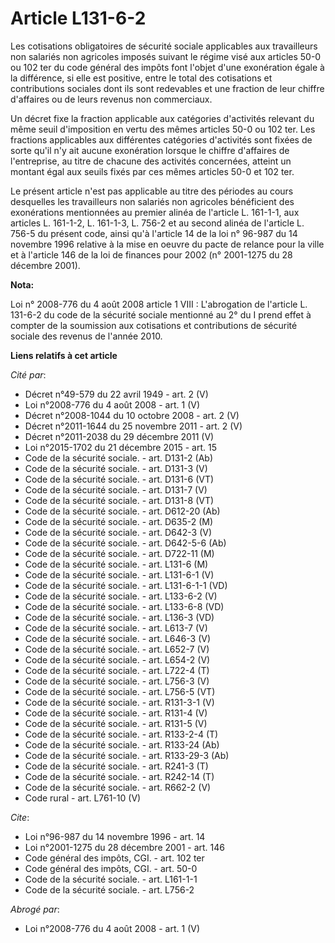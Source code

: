 # Article L131-6-2

Les cotisations obligatoires de sécurité sociale applicables aux travailleurs non salariés non agricoles imposés suivant le
régime visé aux articles 50-0 ou 102 ter du code général des impôts font l'objet d'une exonération égale à la différence, si
elle est positive, entre le total des cotisations et contributions sociales dont ils sont redevables et une fraction de leur
chiffre d'affaires ou de leurs revenus non commerciaux. 

Un décret fixe la fraction applicable aux catégories d'activités relevant du même seuil d'imposition en vertu des mêmes
articles 50-0 ou 102 ter. Les fractions applicables aux différentes catégories d'activités sont fixées de sorte qu'il n'y ait
aucune exonération lorsque le chiffre d'affaires de l'entreprise, au titre de chacune des activités concernées, atteint un
montant égal aux seuils fixés par ces mêmes articles 50-0 et 102 ter. 

Le présent article n'est pas applicable au titre des périodes au cours desquelles les travailleurs non salariés non agricoles
bénéficient des exonérations mentionnées au premier alinéa de l'article L. 161-1-1, aux articles L. 161-1-2, L. 161-1-3, 
L. 756-2 et au second alinéa de l'article L. 756-5 du présent code, ainsi qu'à l'article 14 de la loi n° 96-987 du 14
novembre 1996 relative à la mise en oeuvre du pacte de relance pour la ville et à l'article 146 de la loi de finances pour
2002 (n° 2001-1275 du 28 décembre 2001).

**Nota:**

Loi n° 2008-776 du 4 août 2008 article 1 VIII : L'abrogation de l'article L. 131-6-2 du code de la sécurité sociale mentionné
au 2° du I prend effet à compter de la soumission aux cotisations et contributions de sécurité sociale des revenus de l'année
2010.

**Liens relatifs à cet article**

_Cité par_:

  - Décret n°49-579 du 22 avril 1949 - art. 2 (V)
  - Loi n°2008-776 du 4 août 2008 - art. 1 (V)
  - Décret n°2008-1044 du 10 octobre 2008 - art. 2 (V)
  - Décret n°2011-1644 du 25 novembre 2011 - art. 2 (V)
  - Décret n°2011-2038 du 29 décembre 2011 (V)
  - Loi n°2015-1702 du 21 décembre 2015 - art. 15
  - Code de la sécurité sociale. - art. D131-2 (Ab)
  - Code de la sécurité sociale. - art. D131-3 (V)
  - Code de la sécurité sociale. - art. D131-6 (VT)
  - Code de la sécurité sociale. - art. D131-7 (V)
  - Code de la sécurité sociale. - art. D131-8 (VT)
  - Code de la sécurité sociale. - art. D612-20 (Ab)
  - Code de la sécurité sociale. - art. D635-2 (M)
  - Code de la sécurité sociale. - art. D642-3 (V)
  - Code de la sécurité sociale. - art. D642-5-6 (Ab)
  - Code de la sécurité sociale. - art. D722-11 (M)
  - Code de la sécurité sociale. - art. L131-6 (M)
  - Code de la sécurité sociale. - art. L131-6-1 (V)
  - Code de la sécurité sociale. - art. L131-6-1-1 (VD)
  - Code de la sécurité sociale. - art. L133-6-2 (V)
  - Code de la sécurité sociale. - art. L133-6-8 (VD)
  - Code de la sécurité sociale. - art. L136-3 (VD)
  - Code de la sécurité sociale. - art. L613-7 (V)
  - Code de la sécurité sociale. - art. L646-3 (V)
  - Code de la sécurité sociale. - art. L652-7 (V)
  - Code de la sécurité sociale. - art. L654-2 (V)
  - Code de la sécurité sociale. - art. L722-4 (T)
  - Code de la sécurité sociale. - art. L756-3 (V)
  - Code de la sécurité sociale. - art. L756-5 (VT)
  - Code de la sécurité sociale. - art. R131-3-1 (V)
  - Code de la sécurité sociale. - art. R131-4 (V)
  - Code de la sécurité sociale. - art. R131-5 (V)
  - Code de la sécurité sociale. - art. R133-2-4 (T)
  - Code de la sécurité sociale. - art. R133-24 (Ab)
  - Code de la sécurité sociale. - art. R133-29-3 (Ab)
  - Code de la sécurité sociale. - art. R241-3 (T)
  - Code de la sécurité sociale. - art. R242-14 (T)
  - Code de la sécurité sociale. - art. R662-2 (V)
  - Code rural - art. L761-10 (V)

_Cite_:

  - Loi n°96-987 du 14 novembre 1996 - art. 14
  - Loi n°2001-1275 du 28 décembre 2001  - art. 146
  - Code général des impôts, CGI. - art. 102 ter
  - Code général des impôts, CGI. - art. 50-0
  - Code de la sécurité sociale. - art. L161-1-1
  - Code de la sécurité sociale. - art. L756-2

_Abrogé par_:

  - Loi n°2008-776 du 4 août 2008 - art. 1 (V)
